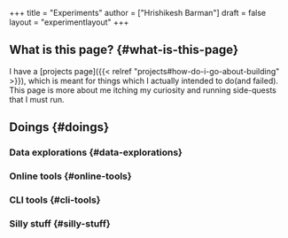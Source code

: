 +++
title = "Experiments"
author = ["Hrishikesh Barman"]
draft = false
layout = "experimentlayout"
+++

## What is this page? {#what-is-this-page}

I have a [projects page]({{< relref "projects#how-do-i-go-about-building" >}}), which is meant for things which I actually intended to do(and failed). This page is more about me itching my curiosity and running side-quests that I must run.


## Doings {#doings}


### Data explorations {#data-explorations}


### Online tools {#online-tools}


### CLI tools {#cli-tools}


### Silly stuff {#silly-stuff}
